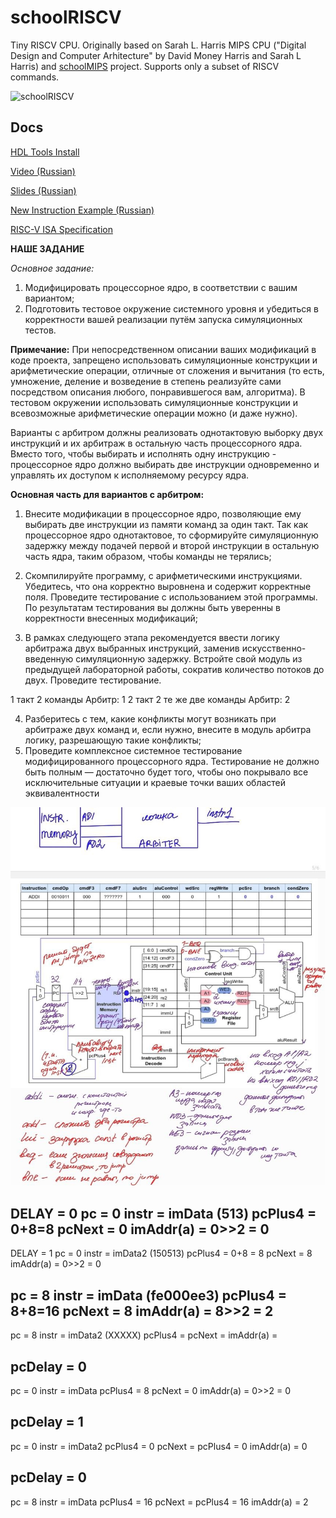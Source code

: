 # schoolRISCV

Tiny RISCV CPU. Originally based on Sarah L. Harris MIPS CPU ("Digital Design and Computer Arhitecture" by David Money Harris and Sarah L Harris) and [schoolMIPS](https://github.com/MIPSfpga/schoolMIPS) project. Supports only a subset of RISCV commands.

![schoolRISCV](https://raw.githubusercontent.com/wiki/zhelnio/schoolRISCV/img/schoolRISCV.gif)

## Docs

[HDL Tools Install](install/readme.md)

[Video (Russian)](https://www.youtube.com/watch?v=w1F6aHfiuZ0&list=PL7J5ZgBGsxn6rquSuWO07kUk_YJrQnXec)

[Slides (Russian)](https://raw.githubusercontent.com/wiki/zhelnio/schoolRISCV/doc/schoolRISCV_slides_ru.pdf)

[New Instruction Example (Russian)](https://raw.githubusercontent.com/wiki/zhelnio/schoolRISCV/doc/schoolRISCV_steps_ru.pdf)

[RISC-V ISA Specification](https://raw.githubusercontent.com/wiki/zhelnio/schoolRISCV/doc/riscv-spec-20191213.pdf)


**НАШЕ ЗАДАНИЕ**

*Основное задание:*
1. Модифицировать процессорное ядро, в соответствии с вашим вариантом;
2. Подготовить тестовое окружение системного уровня и убедиться в корректности вашей реализации путём запуска симуляционных тестов.

**Примечание:**  При непосредственном описании ваших модификаций в коде проекта, запрещено использовать симуляционные конструкции и арифметические операции, отличные от сложения и вычитания (то есть, умножение, деление и возведение в степень реализуйте сами посредством описания любого, понравившегося вам, алгоритма). В тестовом окружении использовать симуляционные конструкции и всевозможные арифметические операции можно (и даже нужно).

Варианты с арбитром должны реализовать однотактовую выборку двух инструкций и их арбитраж в остальную часть процессорного ядра. Вместо того, чтобы выбирать и исполнять одну инструкцию - процессорное ядро должно выбирать две инструкции одновременно и управлять их доступом к исполняемому ресурсу ядра.

**Основная часть для вариантов с арбитром:**
1. Внесите модификации в процессорное ядро, позволяющие ему выбирать две инструкции из памяти команд за один такт. Так как процессорное ядро однотактовое, то сформируйте симуляционную задержку между подачей первой и второй инструкции в остальную часть ядра, таким образом, чтобы команды не терялись;
2. Скомпилируйте программу, с арифметическими инструкциями. Убедитесь, что она корректно выровнена и содержит корректные поля. Проведите тестирование с использованием этой программы. По результатам тестирования вы должны быть уверенны в корректности внесенных модификаций;

3. В рамках следующего этапа рекомендуется ввести логику арбитража двух выбранных инструкций, заменив искусственно-введенную симуляционную задержку. Встройте свой модуль из предыдущей лабораторной работы, сократив количество потоков до двух. Проведите тестирование.

1 такт 2 команды
Арбитр: 1
2 такт 2 те же две команды
Aрбитр: 2 

4. Разберитесь с тем, какие конфликты могут возникать при арбитраже двух команд и, если нужно, внесите в модуль арбитра логику, разрешающую такие конфликты;
5. Проведите комплексное системное тестирование модифицированного процессорного ядра. Тестирование не должно быть полным — достаточно будет того, чтобы
оно покрывало все исключительные ситуации и краевые точки ваших областей
эквивалентности

![kek](schema.jpg)




DELAY = 0
pc = 0
instr = imData (513)
pcPlus4 = 0+8=8
pcNext = 0
imAddr(a) = 0>>2 = 0
-----------
DELAY = 1
pc = 0
instr = imData2 (150513)
pcPlus4 = 0+8 = 8
pcNext = 8
imAddr(a) = 0>>2 = 0


pc = 8
instr = imData (fe000ee3)
pcPlus4 = 8+8=16
pcNext = 8
imAddr(a) = 8>>2 = 2
-----------
pc = 8
instr = imData2 (XXXXX)
pcPlus4 = 
pcNext = 
imAddr(a) = 





pcDelay = 0
----------
pc = 0
instr = imData
pcPlus4 = 8
pcNext = 0
imAddr(a) = 0>>2 = 0


pcDelay = 1
------------
pc = 0
instr = imData2
pcPlus4 = 0
pcNext = pcPlus4 = 0
imAddr(a) = 0


pcDelay = 0
------------
pc = 8
instr = imData
pcPlus4 = 16
pcNext = pcPlus4 = 16
imAddr(a) = 2

